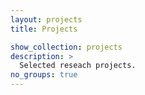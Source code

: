 ```yaml
---
layout: projects
title: Projects

show_collection: projects
description: >
  Selected reseach projects.
no_groups: true
---
```



